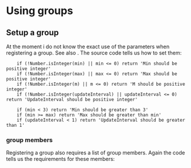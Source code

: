 # Using groups

## Setup a group
At the moment i do not know the exact use of the parameters when registering a group. See also [](). The source code tells us how to set them:

```
    if (!Number.isInteger(min) || min <= 0) return 'Min should be positive integer'
    if (!Number.isInteger(max) || max <= 0) return 'Max should be positive integer'
    if (!Number.isInteger(m) || m <= 0) return 'M should be positive integer'
    if (!Number.isInteger(updateInterval) || updateInterval <= 0) return 'UpdateInterval should be positive integer'

    if (min < 3) return 'Min should be greater than 3'
    if (min >= max) return 'Max should be greater than min'
    if (updateInterval < 1) return 'UpdateInterval should be greater than 1'
```

### group members
Registering a group also requires a list of group members. Again the code tells us the requirements for these members:

```

```